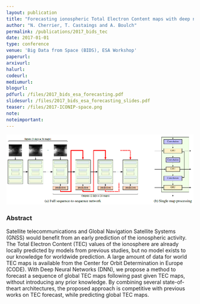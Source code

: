 ```yaml
---
layout: publication
title: "Forecasting ionospheric Total Electron Content maps with deep neural networks"
author: "N. Cherrier, T. Castaings and A. Boulch"
permalink: /publications/2017_bids_tec
date: 2017-01-01
type: conference
venue: 'Big Data from Space (BIDS), ESA Workshop'
paperurl: 
arxivurl: 
halurl: 
codeurl: 
mediumurl: 
blogurl: 
pdfurl: /files/2017_bids_esa_forecasting.pdf
slidesurl: /files/2017_bids_esa_forecasting_slides.pdf
teaser: /files/2017-ICONIP-space.png
note:
noteimportant: 
---				
```

			

![](/files/2017_bids_esa_forecasting.png)

### Abstract

Satellite telecommunications and Global Navigation Satellite Systems (GNSS) would benefit from an early prediction of the ionospheric activity. The Total Electron Content (TEC) values of the ionosphere are already locally predicted by models from previous studies, but no model exists to our knowledge for worldwide prediction. A large amount of data for world TEC maps is available from the Center for Orbit Determination in Europe (CODE). With Deep Neural Networks (DNN), we propose a method to forecast a sequence of global TEC maps following past given TEC maps, without introducing any prior knowledge. By combining several state-of-theart architectures, the proposed approach is competitive with previous works on TEC forecast, while predicting global TEC maps.